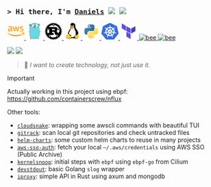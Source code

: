 ### <samp>&gt; Hi there, I'm <a href="https://www.linkedin.com/in/danicromero" target="_blank">Daniels</a> <img src="https://media.giphy.com/media/UevalSWg5twQeqpc8Q/giphy.gif" width="25"> </samp> ![](https://visitor-badge.laobi.icu/badge?page_id=containerscrew)

<p align="left">
  <a href="aws" target="_blank" rel="noreferrer">
    <img src="https://raw.githubusercontent.com/devicons/devicon/master/icons/amazonwebservices/amazonwebservices-plain-wordmark.svg" alt="aws" width="40" height="40"/>
  </a><a href="golang" target="_blank" rel="noreferrer">
    <img src="https://raw.githubusercontent.com/devicons/devicon/master/icons/go/go-original.svg" alt="go" width="40" height="40"/>
  </a><a href="rust" target="_blank" rel="noreferrer">
    <img src="https://raw.githubusercontent.com/devicons/devicon/master/icons/rust/rust-original.svg" alt="rust" width="40" height="40"/>
  </a><a href="linux" target="_blank" rel="noreferrer">
    <img src="https://raw.githubusercontent.com/devicons/devicon/master/icons/linux/linux-original.svg" alt="linux" width="40" height="40"/>
  </a><a href="python" target="_blank" rel="noreferrer">
    <img src="https://raw.githubusercontent.com/devicons/devicon/master/icons/python/python-original.svg" alt="python" width="40" height="40"/>
  </a><a href="kubernetes" target="_blank" rel="noreferrer">
    <img src="https://raw.githubusercontent.com/devicons/devicon/master/icons/kubernetes/kubernetes-plain.svg" alt="kubernetes" width="40" height="40"/>
  </a><a href="terraform" target="_blank" rel="noreferrer">
    <img src="https://raw.githubusercontent.com/devicons/devicon/master/icons/terraform/terraform-original.svg" alt="terraform" width="40" height="40"/>
  </a><a href="bee" target="_blank" rel="noreferrer">
    <img src="https://cdn-icons-png.flaticon.com/512/7816/7816741.png" alt="bee" width="40" height="40"/>
  </a>
  </a><a href="blockchain" target="_blank" rel="noreferrer">
    <img src="https://cdn-icons-png.flaticon.com/512/2091/2091665.png" alt="bee" width="40" height="40"/>
  </a>
</p>

<p>
  <img height="180em" src="https://github-readme-stats.vercel.app/api?username=containerscrew&theme=github_dark&show_icons=true&hide_border=true&&count_private=true&include_all_commits=true" />
  <img height="180em" src="https://github-readme-stats.vercel.app/api/top-langs/?username=containerscrew&theme=github_dark&exclude_repo=KNN-Image-Classification&show_icons=true&hide_border=true&layout=compact&langs_count=8"/>
</p>

> 🚀 _I want to create technology, not just use it._

> [!IMPORTANT]  
> Actually working in this project using ebpf:  
> https://github.com/containerscrew/nflux

Other tools:  
* [`cloudsnake`](https://github.com/containerscrew/cloudsnake): wrapping some awscli commands with beautiful TUI  
* [`gitrack`](https://github.com/containerscrew/gitrack): scan local git repositories and check untracked files  
* [`helm-charts`](https://gitlab.com/containerscrew1/charts): some custom helm charts to reuse in many projects  
* [`aws-sso-auth`](https://github.com/containerscrew/aws-sso-auth): fetch your local `~/.aws/credentials` using AWS SSO (Public Archive)  
* [`kernelsnoop`](https://github.com/containerscrew/kernelsnoop): initial steps with `ebpf` using `ebpf-go` from Cilium
* [`devstdout`](https://github.com/containerscrew/devstdout): basic Golang `slog` wrapper
* [`iproxy`](https://github.com/containerscrew/iproxy): simple API in Rust using axum and mongodb

